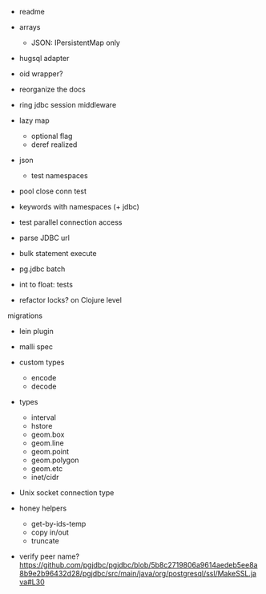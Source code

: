 
- readme

- arrays
  - JSON: IPersistentMap only

- hugsql adapter

- oid wrapper?

- reorganize the docs

- ring jdbc session middleware

- lazy map
  - optional flag
  - deref realized

- json
  - test namespaces

- pool close conn test
- keywords with namespaces (+ jdbc)
- test parallel connection access
- parse JDBC url
- bulk statement execute
- pg.jdbc batch

- int to float: tests
- refactor locks? on Clojure level

migrations
- lein plugin

- malli spec

- custom types
  - encode
  - decode

- types
  - interval
  - hstore
  - geom.box
  - geom.line
  - geom.point
  - geom.polygon
  - geom.etc
  - inet/cidr

- Unix socket connection type

- honey helpers
  - get-by-ids-temp
  - copy in/out
  - truncate

- verify peer name? https://github.com/pgjdbc/pgjdbc/blob/5b8c2719806a9614aedeb5ee8a8b9e2b96432d28/pgjdbc/src/main/java/org/postgresql/ssl/MakeSSL.java#L30
